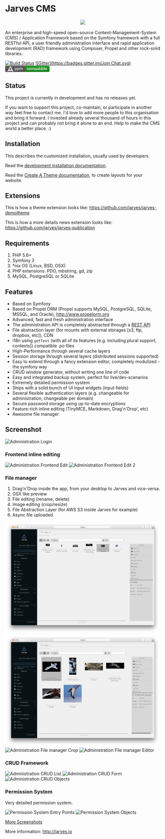 Jarves CMS
========

<p align="center">
    <img src="https://avatars1.githubusercontent.com/u/7001307?v=4&s=150" />
</p>

An enterprise and high-speed open-source Content-Management-System (CMS) / Application Framework based on the Symfony framework with a full RESTful API,
a user friendly administration interface and rapid application development (RAD) framework using Composer, Propel and
other rock-solid libraries.

[![Build Status](https://travis-ci.org/jarves/jarves.png?branch=master)](https://travis-ci.org/jarves/jarves)
[![Gitter](https://badges.gitter.im/Join Chat.svg)](https://gitter.im/jarves/jarves)
[![PPM Compatible](https://raw.githubusercontent.com/php-pm/ppm-badge/master/ppm-badge.png)](https://github.com/php-pm/php-pm)


## Status

This project is currently in development and has no releases yet.

If you want to support this project, co-maintain, or participate in another way feel free to contact me.
I'd love to add more people to this organisation and bring it forward.
I invested already several thousand of hours in this project and can probably not bring it alone to an end. Help to make the CMS world a better place. :)


Installation
------------

This describes the customized installation, usually used by developers.

Read the [development installation documentation](http://jarves.io/documentation/quick-start/installation).

Read the [Create A Theme documentation](http://jarves.io/documentation/quick-start/create-a-theme), to create layouts for your website.

Extensions
----------

This is how a theme extension looks like: https://github.com/jarves/jarves-demotheme

This is how a more details news extension looks like: https://github.com/jarves/jarves-publication

Requirements
------------

1. PHP 5.6+
2. Symfony 3
3. *nix OS (Linux, BSD, OSX)
4. PHP extensions: PDO, mbstring, gd, zip
5. MySQL, PostgreSQL or SQLite


Features
--------

 - Based on Symfony
 - Based on Propel ORM (Propel supports MySQL, PostgreSQL, SQLite, MSSQL, and Oracle), http://www.propelorm.org
 - Advanced, fast and fresh administration interface
 - The administration API is completely abstracted through a [REST API](Resources/doc/images/rest-api.png)
 - File abstraction layer (for mounts with external storages [s3, ftp, dropbox, etc]), CDN
 - i18n using `getText` (with all of its features [e.g. including plural support, contexts]) compatible .po files
 - High-Performance through several cache layers
 - Session storage through several layers (distributed sessions supported)
 - Easy to extend through a fancy extension editor, completely modulized - the symfony way
 - CRUD window generator, without writing one line of code
 - Easy and integrated backup system, perfect for live/dev-scenarios
 - Extremely detailed permission system
 - Ships with a solid bunch of UI input widgets (input fields)
 - Several flexible authentication layers (e.g. changeable for administration, changeable per domain)
 - Secure password storage using up-to-date encryptions
 - Feature-rich inline editing (TinyMCE, Markdown, Drag'n'Drop', etc)
 - Awesome file manager

Screenshot
----------

![Administration Login](http://jarves.io/bundles/app/images/screenshots/admin-login.png)

### Frontend inline editing

![Administration Frontend Edit](http://jarves.io/bundles/app/images/screenshots/admin-frontend-edit.png)
![Administration Frontend Edit 2](http://jarves.io/bundles/app/images/screenshots/admin-frontend-edit-content-elements.png)

### File manager

1. Drag'n'Drop inside the app, from your desktop to Jarves and vice-versa.
2. OSX like preview
3. File editing (rename, delete)
4. Image editing (crop/resize)
5. File Abstraction Layer (for AWS S3 inside Jarves for example)
6. Async file uploaded

![Administration File manager](Resources/doc/images/admin-files-context-image.png)
![Administration File manager Images](Resources/doc/images/admin-files-context-image2.png)
![Administration File manager Crop](http://jarves.io/bundles/app/images/screenshots/admin-files-image-crop.png)
![Administration File manager Editor](http://jarves.io/bundles/app/images/screenshots/admin-file-codemirror.png)

### CRUD Framework
![Administration CRUD List](Resources/doc/images/screenshots/admin-crud-list.png)
![Administration CRUD Form](Resources/doc/images/screenshots/admin-crud-form.png)
![Administration CRUD Objects](Resources/doc/images/screenshots/admin-extensioneditor-objects.png)

### Permission System

Very detailed permission system.

![Permission System Entry Points](Resources/doc/images/screenshots/admin-permission-management1.png)
![Permission System Objects](Resources/doc/images/screenshots/admin-permission-management2.png)

[More Screenshots](http://jarves.io/documentation/quick-start/screenshots)

More information:
http://jarves.io
